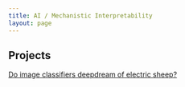 ```yaml
---
title: AI / Mechanistic Interpretability
layout: page
---
```


## Projects

[Do image classifiers deepdream of electric sheep?](/posts/dream_mech_interp.md)